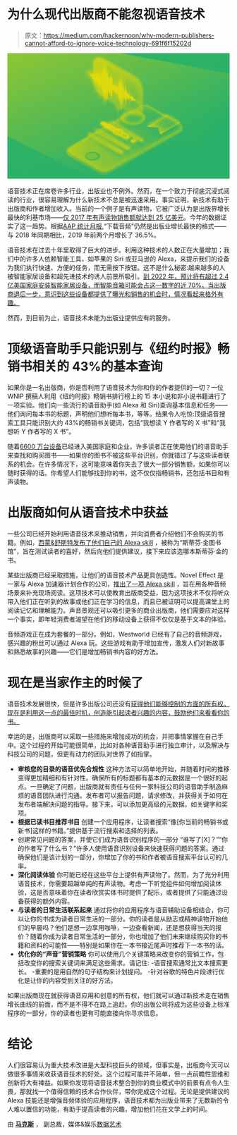 # 为什么现代出版商不能忽视语音技术

> 原文：<https://medium.com/hackernoon/why-modern-publishers-cannot-afford-to-ignore-voice-technology-691f6f15202d>

![](img/6cc1c9414dbbca6a922b737763e7bc25.png)

语音技术正在席卷许多行业，出版业也不例外。然而，在一个致力于彻底沉浸式阅读的行业，很容易理解为什么新技术不总是被迅速采用。事实证明，新技术有助于出版商和作者增加收入。当前的一个例子是有声读物，它被广泛认为是出版界增长最快的利基市场——[仅 2017 年有声读物销售额就达到 25 亿美元](https://goodereader.com/blog/audiobooks/global-audiobook-trends-and-statistics-for-2018)。今年的数据证实了这一趋势。根据[AAP 统计月报](https://newsroom.publishers.org/aap-statshot-publisher-revenue-increased-by-72-in-february-2019/),“下载音频”仍然是出版业增长最快的格式——与 2018 年同期相比，2019 年前两个月增长了 36.5%。

语音技术在过去十年里取得了巨大的进步。利用这种技术的人数正在大量增加；我们中的许多人依赖智能工具，如苹果的 Siri 或亚马逊的 Alexa，来提示我们的设备为我们执行快速、方便的任务，而无需按下按钮。这不是什么秘密:越来越多的人被智能家居设备和超先进技术的诱人前景所吸引。[到 2022 年，预计将有超过 2.4 亿美国家庭安装智能家居设备，而智能音箱可能会占这一数字的近 70%。当出版商退后一步，意识到这些设备都提供了曝光和销售的机会时，情况看起来格外有趣。](https://www.forrester.com/report/Forrester+Data+Smart+Home+Devices+Forecast+2017+To+2022+US/-/E-RES140374)

然而，到目前为止，语音技术未能为出版业提供应有的服务。

# 顶级语音助手只能识别与《纽约时报》畅销书相关的 43%的基本查询

如果你是一名出版商，你是否利用了语音技术为你和你的作者提供的一切？一位 WNIP 撰稿人利用《纽约时报》畅销书排行榜上的 15 本小说和非小说书籍进行了一项实验。他们向一些流行的语音助手(如 Alexa 和 Siri)查询基本信息和任务——他们询问每本书的标题，声明他们想听每本书，等等。结果令人吃惊:顶级语音搜索工具只能识别大约 43%的畅销书关键词，包括“我想读 Y 作者写的 X 书”和“我想听 Y 作者写的 X 书”。

随着[6600 万台设备](https://hbr.org/2019/04/your-company-needs-a-strategy-for-voice-technology-2)已经进入美国家庭和企业，许多读者正在使用他们的语音助手来查找和购买图书——如果你的图书不被这些平台识别，你就错过了与这些读者联系的机会。在许多情况下，这可能意味着你失去了很大一部分销售额，如果你可以随时获得的话。你希望人们能够找到你的书，这不仅仅指畅销书，还包括书目和有声读物。

# 出版商如何从语音技术中获益

一些公司已经开始利用语音技术来推动销售，并向消费者介绍他们不会购买的书籍。例如，[西蒙&舒斯特发布了他们自己的 Alexa skill](https://www.publishersweekly.com/pw/by-topic/digital/Apps/article/77224-stephen-king-library-debuts-for-smart-speakers.html) ，被称为“斯蒂芬·金图书馆”，旨在测试读者的喜好，然后向他们提供建议，接下来应该选哪本斯蒂芬·金的书。

某些出版商已经采取措施，让他们的语音技术产品更具创造性。Novel Effect 是一家与 Alexa 加速器计划合作的公司，[推出了一项 Alexa skill](https://www.forbes.com/sites/adamrowe1/2018/05/22/storytelling-app-novel-effect-3m-series-a/#1a29a894120d) ，旨在用各种音频场景来补充现场阅读。这项技术可以使教育出版商受益，因为这项技术不仅将听众带入他们正在听到的故事或他们正在学习的信息，而且已被证明可以提高课堂上的阅读记忆和理解能力。声音景观还可以吸引更多的商业出版商，他们需要应对这样一个事实，即年轻消费者渴望在他们的移动设备上获得不仅仅是基于文本的体验。

音频游戏正在成为套餐的一部分。例如，Westworld 已经有了自己的音频游戏，感兴趣的粉丝可以通过 Alexa 玩。这些游戏有助于增加宣传，激发人们对新故事和熟悉故事的兴趣——它们是增加畅销书内容的好方法。

# 现在是当家作主的时候了

语音技术发展很快，但是许多出版公司还没有[获得他们能够控制的方面的所有权。现在是利用这一点的最佳时机，创造能引起读者兴趣的内容，鼓励他们来看看你的书。](https://whatsnewinpublishing.com/2018/05/voice-interfaces-complete-publishers-guide-2/)

幸运的是，出版商可以采取一些措施来增加成功的机会，并把事情掌握在自己手中。这个过程的开始可能很简单，比如对各种语音助手进行独立审计，以及解决与科技公司的问题，但更有动力的团队对世界了如指掌。

*   **审核您的目录的语音优先合规性**
    这种方法可以简单地开始，并随着时间的推移变得更加精细和有针对性。确保所有的标题都有基本的元数据是一个很好的起点。一旦确定了问题，出版商就有责任与任何一家科技公司的语音助手制造麻烦的语音团队进行沟通。发布者可以报告问题，请求修改，并获得关于如何在发布者端解决问题的指导。接下来，可以添加更高级的元数据，如关键字和奖项。
*   **根据已读书目推荐书目**
    创建一个应用程序，让读者搜索“像[你当前的畅销书或新书]这样的书籍。”提供基于流行搜索和选择的列表。
*   创建常见问题的答案，并使它们成为语音识别程序的一部分
    “谁写了[X]？”“你的作者写了什么书？”许多人使用语音识别设备来快速获得问题的答案。通过确保他们是该计划的一部分，你增加了你的书和作者被语音搜索平台认可的几率。
*   **深化阅读体验**
    你可能已经在这些平台上提供有声读物了。然而，为了充分利用语音技术，你需要超越单纯的有声读物。考虑一下听觉组件如何增加阅读体验，这是否意味着你在读者欣赏实体书时提供了配乐，或者提供了只能通过设备获得的额外内容。
*   **与读者的日常生活联系起来**
    通过将你的应用程序与语音辅助设备相结合，你可以让你的书成为读者日常生活的一部分。你的读者是从励志或精神读物开始他们的早晨吗？他们是想一边享用咖啡，一边查看新闻，还是想获得当天的报价？随着你成为读者日常生活的一部分，你也增加了他们未来继续购买你的书籍和资料的可能性——特别是如果你在一本书接近尾声时推荐下一本书的话。
*   **优化你的“声音”营销策略**
    你可以使用几个关键策略来改变你的营销工作，包括改变你的搜索关键词来满足这些需求。请记住:
    -语音搜索通常比文本搜索更长。
    -重要的是用自然的句子结构来计划提问。
    -针对谷歌的特色片段进行优化是让你的内容受到关注的好方法。

如果出版商现在就获得语音应用和创意的所有权，他们就可以通过新技术走在销售增长曲线的前面，而不是不得不在路上追赶。你的出版公司将成为这些设备上标准程序的一部分，你的读者也更有可能直接向你寻求信息。

# 结论

人们很容易认为重大技术改进是大型科技巨头的领域，但事实是，出版商今天可以做很多事情来收获语音技术的好处。这个过程可能并不简单，但一点前瞻性思维和创新将大有裨益。如果你发现将语音技术整合到你的商业模式中的前景有点令人生畏，那就找一个值得信赖的技术合作伙伴，带你完成这个过程。无论是提供建议的 Alexa 技能还是增强音频体验的应用程序，语音技术都为出版业带来了无数新的令人难以置信的功能，有助于提高读者的兴趣，增加他们花在文学上的时间。

由 [**马克斯**](https://www.linkedin.com/in/mkalmykov/) ，
副总裁，媒体&娱乐[数据艺术](https://www.dataart.com/industry/media-and-entertainment?utm_source=hackernoon.com&utm_medium=referral&utm_content=mkalmykov&utm_campaign=m-regular)